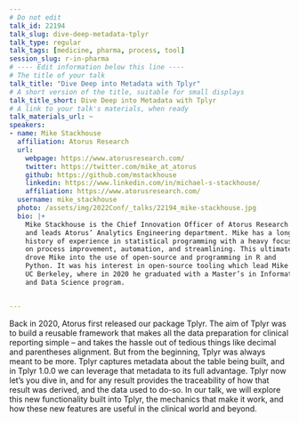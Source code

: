 ```yaml
---
# Do not edit
talk_id: 22194
talk_slug: dive-deep-metadata-tplyr
talk_type: regular
talk_tags: [medicine, pharma, process, tool]
session_slug: r-in-pharma
# ---- Edit information below this line ----
# The title of your talk
talk_title: "Dive Deep into Metadata with Tplyr"
# A short version of the title, suitable for small displays
talk_title_short: Dive Deep into Metadata with Tplyr
# A link to your talk's materials, when ready
talk_materials_url: ~
speakers:
- name: Mike Stackhouse
  affiliation: Atorus Research
  url:
    webpage: https://www.atorusresearch.com/
    twitter: https://twitter.com/mike_at_atorus
    github: https://github.com/mstackhouse
    linkedin: https://www.linkedin.com/in/michael-s-stackhouse/
    affiliation: https://www.atorusresearch.com/
  username: mike_stackhouse
  photo: /assets/img/2022Conf/_talks/22194_mike-stackhouse.jpg
  bio: |+
    Mike Stackhouse is the Chief Innovation Officer of Atorus Research
    and leads Atorus’ Analytics Engineering department. Mike has a long
    history of experience in statistical programming with a heavy focus
    on process improvement, automation, and streamlining. This ultimately
    drove Mike into the use of open-source and programming in R and
    Python. It was his interest in open-source tooling which lead Mike to
    UC Berkeley, where in 2020 he graduated with a Master’s in Information
    and Data Science program.


---
```


<!-- ABSTRACT ----
Please write abstract below. You may use simple markdown (links, code style, bold, italics)
-->

Back in 2020, Atorus first released our package Tplyr. The aim of Tplyr was
to build a reusable framework that makes all the data preparation for clinical
reporting simple – and takes the hassle out of tedious things like decimal and
parentheses alignment. But from the beginning, Tplyr was always meant to be
more. Tplyr captures metadata about the table being built, and in Tplyr 1.0.0
we can leverage that metadata to its full advantage. Tplyr now let’s you dive
in, and for any result provides the traceability of how that result was derived,
and the data used to do-so. In our talk, we will explore this new functionality
built into Tplyr, the mechanics that make it work, and how these new features
are useful in the clinical world and beyond.
